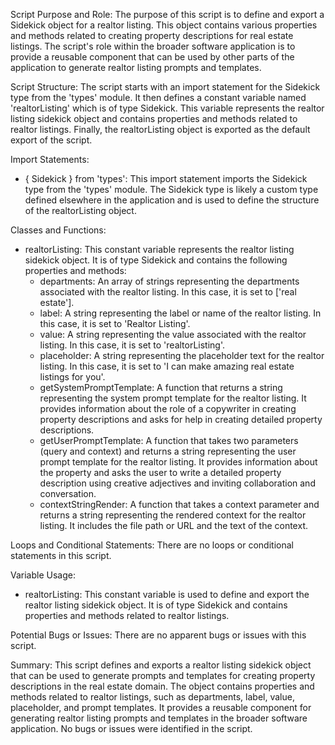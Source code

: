 Script Purpose and Role:
The purpose of this script is to define and export a Sidekick object for a realtor listing. This object contains various properties and methods related to creating property descriptions for real estate listings. The script's role within the broader software application is to provide a reusable component that can be used by other parts of the application to generate realtor listing prompts and templates.

Script Structure:
The script starts with an import statement for the Sidekick type from the 'types' module. It then defines a constant variable named 'realtorListing' which is of type Sidekick. This variable represents the realtor listing sidekick object and contains properties and methods related to realtor listings. Finally, the realtorListing object is exported as the default export of the script.

Import Statements:
- { Sidekick } from 'types': This import statement imports the Sidekick type from the 'types' module. The Sidekick type is likely a custom type defined elsewhere in the application and is used to define the structure of the realtorListing object.

Classes and Functions:
- realtorListing: This constant variable represents the realtor listing sidekick object. It is of type Sidekick and contains the following properties and methods:
  - departments: An array of strings representing the departments associated with the realtor listing. In this case, it is set to ['real estate'].
  - label: A string representing the label or name of the realtor listing. In this case, it is set to 'Realtor Listing'.
  - value: A string representing the value associated with the realtor listing. In this case, it is set to 'realtorListing'.
  - placeholder: A string representing the placeholder text for the realtor listing. In this case, it is set to 'I can make amazing real estate listings for you'.
  - getSystemPromptTemplate: A function that returns a string representing the system prompt template for the realtor listing. It provides information about the role of a copywriter in creating property descriptions and asks for help in creating detailed property descriptions.
  - getUserPromptTemplate: A function that takes two parameters (query and context) and returns a string representing the user prompt template for the realtor listing. It provides information about the property and asks the user to write a detailed property description using creative adjectives and inviting collaboration and conversation.
  - contextStringRender: A function that takes a context parameter and returns a string representing the rendered context for the realtor listing. It includes the file path or URL and the text of the context.

Loops and Conditional Statements:
There are no loops or conditional statements in this script.

Variable Usage:
- realtorListing: This constant variable is used to define and export the realtor listing sidekick object. It is of type Sidekick and contains properties and methods related to realtor listings.

Potential Bugs or Issues:
There are no apparent bugs or issues with this script.

Summary:
This script defines and exports a realtor listing sidekick object that can be used to generate prompts and templates for creating property descriptions in the real estate domain. The object contains properties and methods related to realtor listings, such as departments, label, value, placeholder, and prompt templates. It provides a reusable component for generating realtor listing prompts and templates in the broader software application. No bugs or issues were identified in the script.